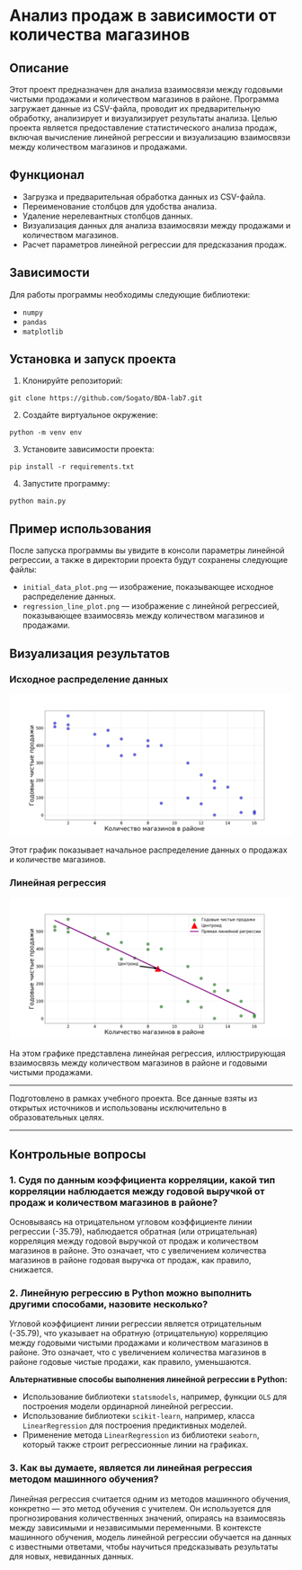# Анализ продаж в зависимости от количества магазинов

## Описание
Этот проект предназначен для анализа взаимосвязи между годовыми чистыми продажами и количеством магазинов в районе. Программа загружает данные из CSV-файла, проводит их предварительную обработку, анализирует и визуализирует результаты анализа. Целью проекта является предоставление статистического анализа продаж, включая вычисление линейной регрессии и визуализацию взаимосвязи между количеством магазинов и продажами.

## Функционал
- Загрузка и предварительная обработка данных из CSV-файла.
- Переименование столбцов для удобства анализа.
- Удаление нерелевантных столбцов данных.
- Визуализация данных для анализа взаимосвязи между продажами и количеством магазинов.
- Расчет параметров линейной регрессии для предсказания продаж.

## Зависимости
Для работы программы необходимы следующие библиотеки:
- `numpy`
- `pandas`
- `matplotlib`

## Установка и запуск проекта
1. Клонируйте репозиторий:
```
git clone https://github.com/Sogato/BDA-lab7.git
```
2. Создайте виртуальное окружение:
```
python -m venv env
```
3. Установите зависимости проекта:
```
pip install -r requirements.txt
```
4. Запустите программу:
```
python main.py
```

## Пример использования
После запуска программы вы увидите в консоли параметры линейной регрессии, а также в директории проекта будут сохранены следующие файлы:
- `initial_data_plot.png` — изображение, показывающее исходное распределение данных.
- `regression_line_plot.png` — изображение с линейной регрессией, показывающее взаимосвязь между количеством магазинов и продажами.

## Визуализация результатов

### Исходное распределение данных
![Исходное распределение данных](initial_data_plot.png)

Этот график показывает начальное распределение данных о продажах и количестве магазинов.

### Линейная регрессия
![Линейная регрессия](regression_line_plot.png)

На этом графике представлена линейная регрессия, иллюстрирующая взаимосвязь между количеством магазинов в районе и годовыми чистыми продажами.

---

Подготовлено в рамках учебного проекта. Все данные взяты из открытых источников и использованы исключительно в образовательных целях.

---

## Контрольные вопросы

### 1. Судя по данным коэффициента корреляции, какой тип корреляции наблюдается между годовой выручкой от продаж и количеством магазинов в районе?
Основываясь на отрицательном угловом коэффициенте линии регрессии (-35.79), наблюдается обратная (или отрицательная) корреляция между годовой выручкой от продаж и количеством магазинов в районе. Это означает, что с увеличением количества магазинов в районе годовая выручка от продаж, как правило, снижается.


### 2. Линейную регрессию в Python можно выполнить другими способами, назовите несколько?
Угловой коэффициент линии регрессии является отрицательным (-35.79), что указывает на обратную (отрицательную) корреляцию между годовыми чистыми продажами и количеством магазинов в районе. Это означает, что с увеличением количества магазинов в районе годовые чистые продажи, как правило, уменьшаются.

**Альтернативные способы выполнения линейной регрессии в Python:**
- Использование библиотеки `statsmodels`, например, функции `OLS` для построения модели ординарной линейной регрессии.
- Использование библиотеки `scikit-learn`, например, класса `LinearRegression` для построения предиктивных моделей.
- Применение метода `LinearRegression` из библиотеки `seaborn`, который также строит регрессионные линии на графиках.

### 3. Как вы думаете, является ли линейная регрессия методом машинного обучения?
Линейная регрессия считается одним из методов машинного обучения, конкретно — это метод обучения с учителем. Он используется для прогнозирования количественных значений, опираясь на взаимосвязь между зависимыми и независимыми переменными. В контексте машинного обучения, модель линейной регрессии обучается на данных с известными ответами, чтобы научиться предсказывать результаты для новых, невиданных данных.
